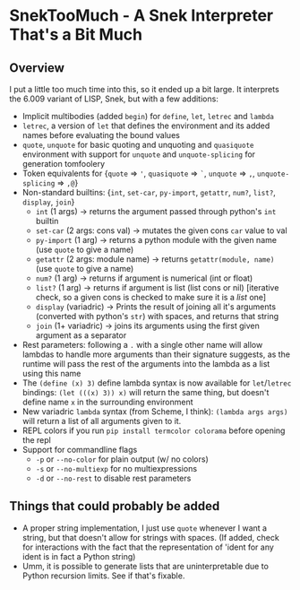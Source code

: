 SnekTooMuch - A Snek Interpreter That's a Bit Much
==================================================

## Overview

I put a little too much time into this, so it ended up a bit large.
It interprets the 6.009 variant of LISP, Snek, but with a few additions:

- Implicit multibodies (added `begin`) for `define`, `let`, `letrec` and `lambda`
- `letrec`, a version of `let` that defines the environment and its added names before evaluating the bound values
- `quote`, `unquote` for basic quoting and unquoting and `quasiquote` environment with support for `unquote` and `unquote-splicing` for generation tomfoolery
- Token equivalents for {`quote` => `'`, `quasiquote` => `` ` ``, `unquote` => `,`, `unquote-splicing` => `,@`}
- Non-standard builtins: {`int`, `set-car`, `py-import`, `getattr`, `num?`, `list?`, `display`, `join`}
    - `int` (1 args) -> returns the argument passed through python's `int` builtin
    - `set-car` (2 args: cons val) -> mutates the given cons `car` value to val
    - `py-import` (1 arg) -> returns a python module with the given name (use `quote` to give a name)
    - `getattr` (2 args: module name) -> returns `getattr(module, name)` (use `quote` to give a name)
    - `num?` (1 arg) -> returns if argument is numerical (int or float)
    - `list?` (1 arg) -> returns if argument is list (list cons or nil) [iterative check, so a given cons is checked to make sure it is a *list* one]
    - `display` (variadric) -> Prints the result of joining all it's arguments (converted with python's `str`) with spaces, and returns that string
    - `join` (1+ variadric) -> joins its arguments using the first given argument as a separator
- Rest parameters: following a `.` with a single other name will allow lambdas to handle more arguments than their signature suggests, as the runtime
    will pass the rest of the arguments into the lambda as a list using this name
- The `(define (x) 3)` define lambda syntax is now available for `let`/`letrec` bindings: `(let (((x) 3)) x)` will return the same thing, but doesn't define name `x` in the surrounding environment
- New variadric `lambda` syntax (from Scheme, I think): `(lambda args args)` will return a list of all arguments given to it.
- REPL colors if you run `pip install termcolor colorama` before opening the repl
- Support for commandline flags
    - `-p` or `--no-color` for plain output (w/ no colors)
    - `-s` or `--no-multiexp` for no multiexpressions
    - `-d` or `--no-rest` to disable rest parameters

## Things that could probably be added

- A proper string implementation, I just use `quote` whenever I want a string, but that doesn't allow for strings 
with spaces. (If added, check for interactions with the fact that the representation of 'ident for any ident is in fact a Python string)
- Umm, it is possible to generate lists that are uninterpretable due to Python recursion limits. See if that's fixable.